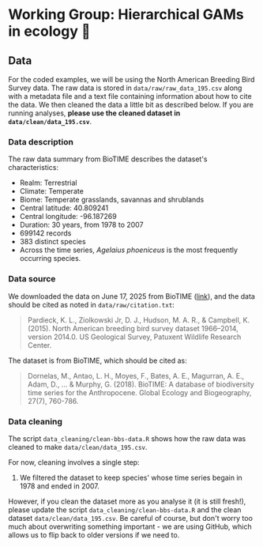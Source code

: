 # Working Group: Hierarchical GAMs in ecology 📝

## Data

For the coded examples, we will be using the North American Breeding Bird Survey data. The raw data is stored in `data/raw/raw_data_195.csv` along with a metadata file and a text file containing information about how to cite the data. We then cleaned the data a little bit as described below. If you are running analyses, __please use the cleaned dataset in `data/clean/data_195.csv`__.

### Data description

The raw data summary from BioTIME describes the dataset's characteristics:

- Realm: Terrestrial
- Climate: Temperate
- Biome: Temperate grasslands, savannas and shrublands
- Central latitude: 40.809241
- Central longitude: -96.187269
- Duration: 30 years, from 1978 to 2007
- 699142 records
- 383 distinct species
- Across the time series, _Agelaius phoeniceus_ is the most frequently occurring species.

### Data source

We downloaded the data on June 17, 2025 from BioTIME ([link](https://biotime.st-andrews.ac.uk/selectStudy.php?study=195)), and the data should be cited as noted in `data/raw/citation.txt`:

> Pardieck, K. L., Ziolkowski Jr, D. J., Hudson, M. A. R., & Campbell, K. (2015). North American breeding bird survey dataset 1966–2014, version 2014.0. US Geological Survey, Patuxent Wildlife Research Center.

The dataset is from BioTIME, which should be cited as:
> Dornelas, M., Antao, L. H., Moyes, F., Bates, A. E., Magurran, A. E., Adam, D., ... & Murphy, G. (2018). BioTIME: A database of biodiversity time series for the Anthropocene. Global Ecology and Biogeography, 27(7), 760-786.

### Data cleaning

The script `data_cleaning/clean-bbs-data.R` shows how the raw data was cleaned to make `data/clean/data_195.csv`. 

For now, cleaning involves a single step:
1. We filtered the dataset to keep species' whose time series begain in 1978 and ended in 2007.

However, if you clean the dataset more as you analyse it (it is still fresh!), please update the script `data_cleaning/clean-bbs-data.R` and the clean dataset `data/clean/data_195.csv`. Be careful of course, but don't worry too much about overwriting something important - we are using GitHub, which allows us to flip back to older versions if we need to.
